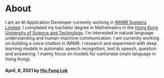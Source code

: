 <!-- <div> -->
<!-- <img src="https://upload.wikimedia.org/wikipedia/commons/f/f2/Sai_Kung_Town_Aerial_View_201706.jpg" alt="drawing" width="100%" height="40%"/> -->
<!-- </div> -->

# About

I am an AI Application Developer currently working in [IMIMR Systems Limited](https://www.imimr.biz). I completed my bachelor degree in Mathematics in the [Hong Kong University of Science and Technology](https://hkust.edu.hk). I'm interested in natural language understanding and human-machine communication. I am currently working on building a voice chatbot in IMIMR. I research and experiment with deep learning models in automatic speech recognition, text to speech, question and answering. I mainly focus on models for cantonese (main language in Hong Kong). 


#### April, 8, 2021 by [Hiu Fung Lok](/)
